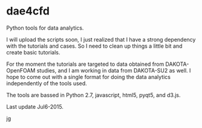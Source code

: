 # dae4cfd
Python tools for data analytics.

I will upload the scripts soon, I just realized that I have a strong dependency with the tutorials and cases.  So I need to clean up things a little bit and create basic tutorials.

For the moment the tutorials are targeted to data obtained from DAKOTA-OpenFOAM studies, and I am working in data from DAKOTA-SU2 as well.  I hope to come out with a single format for doing the data analytics independently of the tools used.

The tools are bassed in Python 2.7, javascript, html5, pyqt5, and d3.js.

Last update Jul6-2015.

jg



